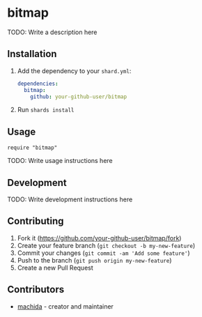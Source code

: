 # bitmap

TODO: Write a description here

## Installation

1. Add the dependency to your `shard.yml`:

   ```yaml
   dependencies:
     bitmap:
       github: your-github-user/bitmap
   ```

2. Run `shards install`

## Usage

```crystal
require "bitmap"
```

TODO: Write usage instructions here

## Development

TODO: Write development instructions here

## Contributing

1. Fork it (<https://github.com/your-github-user/bitmap/fork>)
2. Create your feature branch (`git checkout -b my-new-feature`)
3. Commit your changes (`git commit -am 'Add some feature'`)
4. Push to the branch (`git push origin my-new-feature`)
5. Create a new Pull Request

## Contributors

- [machida](https://github.com/your-github-user) - creator and maintainer
